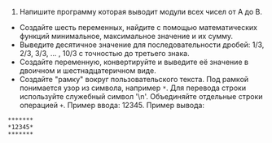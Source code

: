 1. Напишите программу которая выводит модули всех чисел от A до B.
* Создайте шесть переменных, найдите с помощью математических функций минимальное, максимальное значение и их сумму.
* Выведите десятичное значение для последовательности дробей: 1/3, 2/3, 3/3, ... , 10/3 с точностью до третьего знака.
* Создайте переменную, конвертируйте и выведите её значение в двоичном и шестнадцатеричном виде.
* Создайте "рамку" вокруг пользовательского текста. Под рамкой понимается узор из символа, например ```*```. Для перевода строки используйте служебный символ '\n'. Объединяйте отдельные строки операцией ```+```. Пример ввода: 12345. Пример вывода:
```
*******
*12345*
*******
```